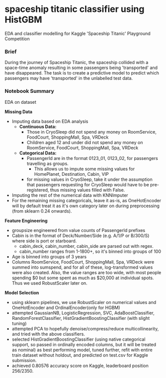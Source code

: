 # spaceship titanic classifier using HistGBM
EDA and classifier modelling for Kaggle 'Spaceship Titanic' Playground Competition

### Brief
During the journey of Spaceship Titanic, the spaceship collided with a space-time anomaly resulting in some passengers being 'transported' and have disappeared. The task is to create a predictive model to predict which passengers may have 'transported' in the unlabelled test data.

### Notebook Summary
EDA on dataset

**Missing Data**
  - Imputing data based on EDA analysis
    - **Continuous Data:**
      - Those in CryoSleep did not spend any money on RoomService, FoodCourt, ShoppingMall, Spa, VRDeck
      - Children aged 12 and under did not spend any money on RoomService, FoodCourt, ShoppingMall, Spa, VRDeck
    - **Categorical Data:**
      - PassengerId are in the format 0123_01, 0123_02, for passengers travelling as groups.
        - This allows us to impute some missing values for HomePlanet, Destination, Cabin, VIP
      - for missing values in CryoSleep, take it under the assumption that passengers requesting for CryoSleep would have to be pre-registered, thus missing values filled with False.
  - Imputing the rest of the numerical data with KNNImputer
  - For the remaining missing categoricals, leave it as-is, as OneHotEncoder will by default treat it as it's own category later on during preprocessing (from sklearn 0.24 onwards). 

**Feature Engineering**
  - groupsize engineered from value counts of PassengerId prefixes
  - Cabin is in the format of Deck/Number/Side (e.g. A/1/P or B/300/S) where side is port or starboard.
    - cabin_deck, cabin_number, cabin_side are parsed out with regex.
    - cabin_number ranges from 1-1800+, so it's binned into groups of 100
  - Age is binned into groups of 3 years
  - Columns RoomService, FoodCourt, ShoppingMall, Spa, VRDeck were summed into sumspend, and for all of these, log-transformed values were also created. Also, the value ranges are too wide, with most people spending $0 but some spent as much as $20,000 at individual spots. Thus we used RobustScaler later on.

**Model Selection**
  - using sklearn pipelines, we use RobustScaler on numerical values and OneHotEncoder and OrdinalEncoder(only for HGBM)
  - attempted GaussianNB, LogisticRegression, SVC, AdaBoostClassifier, RandomForestClassifier, HistGradientBoostingClassifier (with slight tuning)
  - attempted PCA to hopefully denoise/compress/reduce multicollinearity, and tried with the above classifiers.
  - selected HistGradientBoostingClassifier (using native categorical support, so passed in ordinally encoded columns, but it will be treated as nominal) as best performing model, tuned further, refit with entire train dataset without holdout, and predicted on test.csv for Kaggle submission.
  - achieved 0.80576 accuracy score on Kaggle, leaderboard position 256/2350.
  
